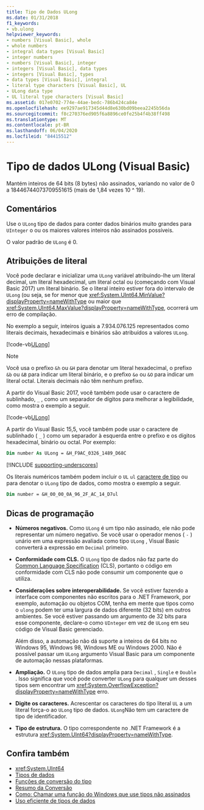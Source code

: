```yaml
---
title: Tipo de Dados ULong
ms.date: 01/31/2018
f1_keywords:
- vb.ulong
helpviewer_keywords:
- numbers [Visual Basic], whole
- whole numbers
- integral data types [Visual Basic]
- integer numbers
- numbers [Visual Basic], integer
- integers [Visual Basic], data types
- integers [Visual Basic], types
- data types [Visual Basic], integral
- literal type characters [Visual Basic], UL
- ULong data type
- UL literal type characters [Visual Basic]
ms.assetid: 017e0702-774e-44ae-bedc-786b424ca84e
ms.openlocfilehash: ee9297ae917345d44d8e630bd09beea2245b56da
ms.sourcegitcommit: f8c270376ed905f6a8896ce0fe25b4f4b38ff498
ms.translationtype: MT
ms.contentlocale: pt-BR
ms.lasthandoff: 06/04/2020
ms.locfileid: "84415512"
---
```

# <a name="ulong-data-type-visual-basic"></a>Tipo de dados ULong (Visual Basic)

Mantém inteiros de 64 bits (8 bytes) não assinados, variando no valor de 0 a 18446744073709551615 (mais de 1,84 vezes 10 ^ 19).

## <a name="remarks"></a>Comentários

Use o `ULong` tipo de dados para conter dados binários muito grandes para `UInteger` o ou os maiores valores inteiros não assinados possíveis.

O valor padrão de `ULong` é 0.

## <a name="literal-assignments"></a>Atribuições de literal

Você pode declarar e inicializar uma `ULong` variável atribuindo-lhe um literal decimal, um literal hexadecimal, um literal octal ou (começando com Visual Basic 2017) um literal binário. Se o literal inteiro estiver fora do intervalo de `ULong` (ou seja, se for menor que <xref:System.UInt64.MinValue?displayProperty=nameWithType> ou maior que <xref:System.UInt64.MaxValue?displayProperty=nameWithType>, ocorrerá um erro de compilação.

No exemplo a seguir, inteiros iguais a 7.934.076.125 representados como literais decimais, hexadecimais e binários são atribuídos a valores `ULong`.

[!code-vb[ULong](../../../../samples/snippets/visualbasic/language-reference/data-types/numeric-literals.vb#ULong)]

> [!NOTE]
> Você usa o prefixo `&h` ou `&H` para denotar um literal hexadecimal, o prefixo `&b` ou `&B` para indicar um literal binário, e o prefixo `&o` ou `&O` para indicar um literal octal. Literais decimais não têm nenhum prefixo.

A partir do Visual Basic 2017, você também pode usar o caractere de sublinhado, `_` , como um separador de dígitos para melhorar a legibilidade, como mostra o exemplo a seguir.

[!code-vb[ULong](../../../../samples/snippets/visualbasic/language-reference/data-types/numeric-literals.vb#LongS)]

A partir do Visual Basic 15,5, você também pode usar o caractere de sublinhado ( `_` ) como um separador à esquerda entre o prefixo e os dígitos hexadecimal, binário ou octal. Por exemplo:

```vb
Dim number As ULong = &H_F9AC_0326_1489_D68C
```

[!INCLUDE [supporting-underscores](../../../../includes/vb-separator-langversion.md)]

Os literais numéricos também podem incluir o `UL` `ul` [caractere de tipo](../../programming-guide/language-features/data-types/type-characters.md) ou para denotar o `ULong` tipo de dados, como mostra o exemplo a seguir.

```vb
Dim number = &H_00_00_0A_96_2F_AC_14_D7ul
```

## <a name="programming-tips"></a>Dicas de programação

- **Números negativos.** Como `ULong` é um tipo não assinado, ele não pode representar um número negativo. Se você usar o operador menos ( `-` ) unário em uma expressão avaliada como tipo `ULong` , Visual Basic converterá a expressão em `Decimal` primeiro.

- **Conformidade com CLS.** O `ULong` tipo de dados não faz parte do [Common Language Specification](https://www.ecma-international.org/publications/standards/Ecma-335.htm) (CLS), portanto o código em conformidade com CLS não pode consumir um componente que o utiliza.

- **Considerações sobre interoperabilidade.** Se você estiver fazendo a interface com componentes não escritos para o .NET Framework, por exemplo, automação ou objetos COM, tenha em mente que tipos como o `ulong` podem ter uma largura de dados diferente (32 bits) em outros ambientes. Se você estiver passando um argumento de 32 bits para esse componente, declare-o como `UInteger` em vez de `ULong` em seu código de Visual Basic gerenciado.

  Além disso, a automação não dá suporte a inteiros de 64 bits no Windows 95, Windows 98, Windows ME ou Windows 2000. Não é possível passar um `ULong` argumento Visual Basic para um componente de automação nessas plataformas.

- **Ampliação.** O `ULong` tipo de dados amplia para `Decimal` , `Single` e `Double` . Isso significa que você pode converter `ULong` para qualquer um desses tipos sem encontrar um <xref:System.OverflowException?displayProperty=nameWithType> erro.

- **Digite os caracteres.** Acrescentar os caracteres do tipo literal `UL` a um literal força-o ao `ULong` tipo de dados. `ULong`Não tem um caractere de tipo de identificador.

- **Tipo de estrutura.** O tipo correspondente no .NET Framework é a estrutura <xref:System.UInt64?displayProperty=nameWithType>.

## <a name="see-also"></a>Confira também

- <xref:System.UInt64>
- [Tipos de dados](index.md)
- [Funções de conversão do tipo](../functions/type-conversion-functions.md)
- [Resumo da Conversão](../keywords/conversion-summary.md)
- [Como: Chamar uma função do Windows que use tipos não assinados](../../programming-guide/com-interop/how-to-call-a-windows-function-that-takes-unsigned-types.md)
- [Uso eficiente de tipos de dados](../../programming-guide/language-features/data-types/efficient-use-of-data-types.md)
